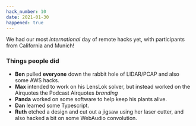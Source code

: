 ```yaml
---
hack_number: 10
date: 2021-01-30
happened: true
---
```

We had our most _international_ day of remote hacks yet, with participants from California and Munich!

### Things people did

- **Ben** pulled **everyone** down the rabbit hole of LIDAR/PCAP and also some AWS hacks.
- **Max** intended to work on his LensLok solver, but instead worked on the Airquotes the Podcast Airquotes _branding_
- **Panda** worked on some software to help keep his plants alive.
- **Dan** learned some Typescript.
- **Ruth** etched a design and cut out a jigsaw using her laser cutter, and also hacked a bit on some WebAudio convolution.
